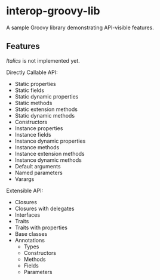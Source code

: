 # interop-groovy-lib

A sample Groovy library demonstrating API-visible features.

## Features

_Italics_ is not implemented yet.

Directly Callable API:

* Static properties
* Static fields
* Static dynamic properties
* Static methods
* Static extension methods
* Static dynamic methods
* Constructors
* Instance properties
* Instance fields
* Instance dynamic properties
* Instance methods
* Instance extension methods
* Instance dynamic methods
* Default arguments
* Named parameters
* Varargs

Extensible API:

* Closures
* Closures with delegates
* Interfaces
* Traits
* Traits with properties
* Base classes
* Annotations
  * Types
  * Constructors
  * Methods
  * Fields
  * Parameters
